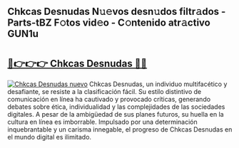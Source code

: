 ## Chkcas Desnudas N𝚞𝚎vos desn𝚞dos filtr𝚊dos - Parts-tBZ F𝚘tos vid𝚎o - C𝚘ntenido atr𝚊ctivo GUN1u

# <h2><a href="http://mbcjma.tromn.icu/?c=Chkcas+Desnudas">🔗👉👉👉 Chkcas Desnudas 🔗🔗</a></h2>

[![Chkcas Desnudas nuevo](https://i.imgur.com/pEAQMta.gif)](http://mbcjma.tromn.icu/?c=Chkcas+Desnudas)
Chkcas Desnudas, un individuo multifacético y desafiante, se resiste a la clasificación fácil. Su estilo distintivo de comunicación en línea ha cautivado y provocado críticas, generando debates sobre ética, individualidad y las complejidades de las sociedades digitales. A pesar de la ambigüedad de sus planes futuros, su huella en la cultura en línea es imborrable. Impulsado por una determinación inquebrantable y un carisma innegable, el progreso de Chkcas Desnudas en el mundo digital es ilimitado.
